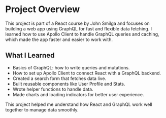 # Project Overview

This project is part of a React course by John Smilga and focuses on building a web app using GraphQL for fast and flexible data fetching. I learned how to use Apollo Client to handle GraphQL queries and caching, which made the app faster and easier to work with.

## What I Learned

- Basics of GraphQL: how to write queries and mutations.
- How to set up Apollo Client to connect React with a GraphQL backend.
- Created a search form that fetches data live.
- Built reusable components like User Profile and Stats.
- Wrote helper functions to handle data.
- Made charts and loading indicators for better user experience.

This project helped me understand how React and GraphQL work well together to manage data smoothly.
